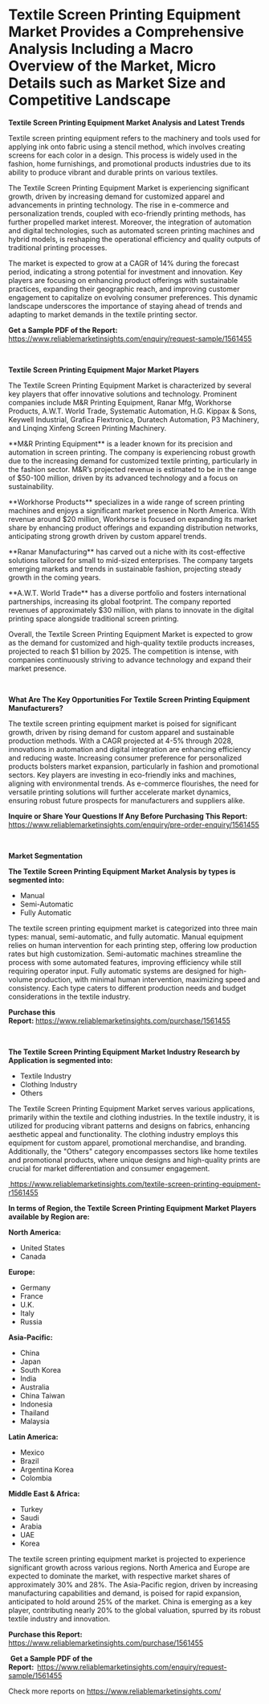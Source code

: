<p><h1>Textile Screen Printing Equipment Market Provides a Comprehensive Analysis Including a Macro Overview of the Market, Micro Details such as Market Size and Competitive Landscape</h1></p><p><strong>Textile Screen Printing Equipment Market Analysis and Latest Trends</strong></p>
<p><p>Textile screen printing equipment refers to the machinery and tools used for applying ink onto fabric using a stencil method, which involves creating screens for each color in a design. This process is widely used in the fashion, home furnishings, and promotional products industries due to its ability to produce vibrant and durable prints on various textiles. </p><p>The Textile Screen Printing Equipment Market is experiencing significant growth, driven by increasing demand for customized apparel and advancements in printing technology. The rise in e-commerce and personalization trends, coupled with eco-friendly printing methods, has further propelled market interest. Moreover, the integration of automation and digital technologies, such as automated screen printing machines and hybrid models, is reshaping the operational efficiency and quality outputs of traditional printing processes.</p><p>The market is expected to grow at a CAGR of 14% during the forecast period, indicating a strong potential for investment and innovation. Key players are focusing on enhancing product offerings with sustainable practices, expanding their geographic reach, and improving customer engagement to capitalize on evolving consumer preferences. This dynamic landscape underscores the importance of staying ahead of trends and adapting to market demands in the textile printing sector.</p></p>
<p><strong>Get a Sample PDF of the Report:&nbsp;</strong> <a href="https://www.reliablemarketinsights.com/enquiry/request-sample/1561455?utm_campaign=3209&utm_medium=2&utm_source=Github&utm_content=ia&utm_term=08042025&utm_id=textile-screen-printing-equipment">https://www.reliablemarketinsights.com/enquiry/request-sample/1561455</a></p>
<p>&nbsp;</p>
<p><strong>Textile Screen Printing Equipment Major Market Players</strong></p>
<p><p>The Textile Screen Printing Equipment Market is characterized by several key players that offer innovative solutions and technology. Prominent companies include M&R Printing Equipment, Ranar Mfg, Workhorse Products, A.W.T. World Trade, Systematic Automation, H.G. Kippax & Sons, Keywell Industrial, Grafica Flextronica, Duratech Automation, P3 Machinery, and Linqing Xinfeng Screen Printing Machinery.</p><p>**M&R Printing Equipment** is a leader known for its precision and automation in screen printing. The company is experiencing robust growth due to the increasing demand for customized textile printing, particularly in the fashion sector. M&R’s projected revenue is estimated to be in the range of $50-100 million, driven by its advanced technology and a focus on sustainability.</p><p>**Workhorse Products** specializes in a wide range of screen printing machines and enjoys a significant market presence in North America. With revenue around $20 million, Workhorse is focused on expanding its market share by enhancing product offerings and expanding distribution networks, anticipating strong growth driven by custom apparel trends.</p><p>**Ranar Manufacturing** has carved out a niche with its cost-effective solutions tailored for small to mid-sized enterprises. The company targets emerging markets and trends in sustainable fashion, projecting steady growth in the coming years.</p><p>**A.W.T. World Trade** has a diverse portfolio and fosters international partnerships, increasing its global footprint. The company reported revenues of approximately $30 million, with plans to innovate in the digital printing space alongside traditional screen printing.</p><p>Overall, the Textile Screen Printing Equipment Market is expected to grow as the demand for customized and high-quality textile products increases, projected to reach $1 billion by 2025. The competition is intense, with companies continuously striving to advance technology and expand their market presence.</p></p>
<p>&nbsp;</p>
<p><strong>What Are The Key Opportunities For Textile Screen Printing Equipment Manufacturers?</strong></p>
<p><p>The textile screen printing equipment market is poised for significant growth, driven by rising demand for custom apparel and sustainable production methods. With a CAGR projected at 4-5% through 2028, innovations in automation and digital integration are enhancing efficiency and reducing waste. Increasing consumer preference for personalized products bolsters market expansion, particularly in fashion and promotional sectors. Key players are investing in eco-friendly inks and machines, aligning with environmental trends. As e-commerce flourishes, the need for versatile printing solutions will further accelerate market dynamics, ensuring robust future prospects for manufacturers and suppliers alike.</p></p>
<p><strong>Inquire or Share Your Questions If Any Before Purchasing This Report:</strong> <a href="https://www.reliablemarketinsights.com/enquiry/pre-order-enquiry/1561455?utm_campaign=3209&utm_medium=2&utm_source=Github&utm_content=ia&utm_term=08042025&utm_id=textile-screen-printing-equipment">https://www.reliablemarketinsights.com/enquiry/pre-order-enquiry/1561455</a></p>
<p>&nbsp;</p>
<p><strong>Market Segmentation</strong></p>
<p><strong>The Textile Screen Printing Equipment Market Analysis by types is segmented into:</strong></p>
<p><ul><li>Manual</li><li>Semi-Automatic</li><li>Fully Automatic</li></ul></p>
<p><p>The textile screen printing equipment market is categorized into three main types: manual, semi-automatic, and fully automatic. Manual equipment relies on human intervention for each printing step, offering low production rates but high customization. Semi-automatic machines streamline the process with some automated features, improving efficiency while still requiring operator input. Fully automatic systems are designed for high-volume production, with minimal human intervention, maximizing speed and consistency. Each type caters to different production needs and budget considerations in the textile industry.</p></p>
<p><strong>Purchase this Report:&nbsp;</strong><a href="https://www.reliablemarketinsights.com/purchase/1561455?utm_campaign=3209&utm_medium=2&utm_source=Github&utm_content=ia&utm_term=08042025&utm_id=textile-screen-printing-equipment">https://www.reliablemarketinsights.com/purchase/1561455</a></p>
<p>&nbsp;</p>
<p><strong>The Textile Screen Printing Equipment Market Industry Research by Application is segmented into:</strong></p>
<p><ul><li>Textile Industry</li><li>Clothing Industry</li><li>Others</li></ul></p>
<p><p>The Textile Screen Printing Equipment Market serves various applications, primarily within the textile and clothing industries. In the textile industry, it is utilized for producing vibrant patterns and designs on fabrics, enhancing aesthetic appeal and functionality. The clothing industry employs this equipment for custom apparel, promotional merchandise, and branding. Additionally, the "Others" category encompasses sectors like home textiles and promotional products, where unique designs and high-quality prints are crucial for market differentiation and consumer engagement.</p></p>
<p><a href="https://www.reliablemarketinsights.com/textile-screen-printing-equipment-r1561455?utm_campaign=3209&utm_medium=2&utm_source=Github&utm_content=ia&utm_term=08042025&utm_id=textile-screen-printing-equipment">&nbsp;https://www.reliablemarketinsights.com/textile-screen-printing-equipment-r1561455</a></p>
<p><strong>In terms of Region, the Textile Screen Printing Equipment Market Players available by Region are:</strong></p>
<p>
    <p> <strong> North America: </strong>
        <ul>
            <li>United States</li>
            <li>Canada</li>
        </ul>
        </p> 
    <p> <strong> Europe: </strong>
        <ul>
            <li>Germany</li>
            <li>France</li>
            <li>U.K.</li>
            <li>Italy</li>
            <li>Russia</li>
        </ul>
        </p> 
    <p> <strong> Asia-Pacific: </strong>
        <ul>
            <li>China</li>
            <li>Japan</li>
            <li>South Korea</li>
            <li>India</li>
            <li>Australia</li>
            <li>China Taiwan</li>
            <li>Indonesia</li>
            <li>Thailand</li>
            <li>Malaysia</li>
        </ul>
        </p> 
    <p> <strong> Latin America: </strong>
        <ul>
            <li>Mexico</li>
            <li>Brazil</li>
            <li>Argentina Korea</li>
            <li>Colombia</li>
        </ul>
        </p> 
    <p> <strong> Middle East & Africa: </strong>
        <ul>
            <li>Turkey</li>
            <li>Saudi</li>
            <li>Arabia</li>
            <li>UAE</li>
            <li>Korea</li>
        </ul>
    </p>
    </p>
<p><p>The textile screen printing equipment market is projected to experience significant growth across various regions. North America and Europe are expected to dominate the market, with respective market shares of approximately 30% and 28%. The Asia-Pacific region, driven by increasing manufacturing capabilities and demand, is poised for rapid expansion, anticipated to hold around 25% of the market. China is emerging as a key player, contributing nearly 20% to the global valuation, spurred by its robust textile industry and innovation.</p></p>
<p><strong>Purchase this Report: </strong><a href="https://www.reliablemarketinsights.com/purchase/1561455?utm_campaign=3209&utm_medium=2&utm_source=Github&utm_content=ia&utm_term=08042025&utm_id=textile-screen-printing-equipment">https://www.reliablemarketinsights.com/purchase/1561455</a></p>
<p>&nbsp;<strong>Get a Sample PDF of the Report:&nbsp;&nbsp;</strong><a href="https://www.reliablemarketinsights.com/enquiry/request-sample/1561455?utm_campaign=3209&utm_medium=2&utm_source=Github&utm_content=ia&utm_term=08042025&utm_id=textile-screen-printing-equipment">https://www.reliablemarketinsights.com/enquiry/request-sample/1561455</a></p>
<p><strong></strong></p>
<p>Check more reports on <a href="https://www.reliablemarketinsights.com/?utm_campaign=3209&utm_medium=2&utm_source=Github&utm_content=ia&utm_term=08042025&utm_id=textile-screen-printing-equipment">https://www.reliablemarketinsights.com/</a></p>